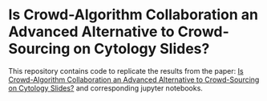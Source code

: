 # Is Crowd-Algorithm Collaboration an Advanced Alternative to Crowd-Sourcing on Cytology Slides?

This repository contains code to replicate the results from the paper:
[Is Crowd-Algorithm Collaboration an Advanced Alternative to Crowd-Sourcing on Cytology Slides?](https://link.springer.com/chapter/10.1007/978-3-658-29267-6_5) and corresponding jupyter notebooks. 


